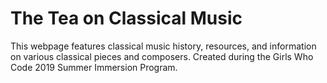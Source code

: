 # The Tea on Classical Music
 
This webpage features classical music history, resources, and information on various classical pieces and composers. Created during the Girls Who Code 2019 Summer Immersion Program.
